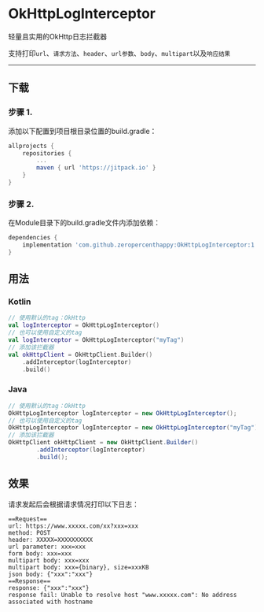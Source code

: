 # OkHttpLogInterceptor
轻量且实用的OkHttp日志拦截器

支持打印`url`、`请求方法`、`header`、`url参数`、`body`、`multipart`以及`响应结果`

---

## 下载

### 步骤 1.

添加以下配置到项目根目录位置的build.gradle：

```groovy
allprojects {
    repositories {
        ...
        maven { url 'https://jitpack.io' }
    }
}
```

### 步骤 2.

在Module目录下的build.gradle文件内添加依赖：

```groovy
dependencies {
    implementation 'com.github.zeropercenthappy:OkHttpLogInterceptor:1.5'
}
```

## 用法

### Kotlin

```kotlin
// 使用默认的tag：OkHttp
val logInterceptor = OkHttpLogInterceptor()
// 也可以使用自定义的tag
val logInterceptor = OkHttpLogInterceptor("myTag")
// 添加该拦截器
val okHttpClient = OkHttpClient.Builder()
    .addInterceptor(logInterceptor)
    .build()
```

### Java

```java
// 使用默认的tag：OkHttp
OkHttpLogInterceptor logInterceptor = new OkHttpLogInterceptor();
// 也可以使用自定义的tag
OkHttpLogInterceptor logInterceptor = new OkHttpLogInterceptor("myTag");
// 添加该拦截器
OkHttpClient okHttpClient = new OkHttpClient.Builder()
        .addInterceptor(logInterceptor)
        .build();
```

## 效果

请求发起后会根据请求情况打印以下日志：

```
==Request==
url: https://www.xxxxx.com/xx?xxx=xxx
method: POST
header: XXXXX=XXXXXXXXXX
url parameter: xxx=xxx
form body: xxx=xxx
multipart body: xxx=xxx
multipart body: xxx={binary}, size=xxxKB
json body: {"xxx":"xxx"}
==Response==
response: {"xxx":"xxx"}
response fail: Unable to resolve host "www.xxxxx.com": No address associated with hostname
```

